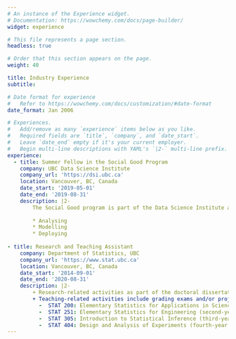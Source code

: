 ```yaml
---
# An instance of the Experience widget.
# Documentation: https://wowchemy.com/docs/page-builder/
widget: experience

# This file represents a page section.
headless: true

# Order that this section appears on the page.
weight: 40

title: Industry Experience
subtitle:

# Date format for experience
#   Refer to https://wowchemy.com/docs/customization/#date-format
date_format: Jan 2006

# Experiences.
#   Add/remove as many `experience` items below as you like.
#   Required fields are `title`, `company`, and `date_start`.
#   Leave `date_end` empty if it's your current employer.
#   Begin multi-line descriptions with YAML's `|2-` multi-line prefix.
experience:
  - title: Summer Fellow in the Social Good Program
    company: UBC Data Science Institute
    company_url: 'https://dsi.ubc.ca'
    location: Vancouver, BC, Canada
    date_start: '2019-05-01'
    date_end: '2019-08-31'
    description: |2-
        The Social Good program is part of the Data Science Institute and runs annually every summer term. The program has interdisciplinary teams composed of undergraduate and graduate students, who partner with public organizations in data science related projects with a social impact.
        
        * Analysing
        * Modelling
        * Deploying
        
- title: Research and Teaching Assistant
    company: Department of Statistics, UBC
    company_url: 'https://www.stat.ubc.ca'
    location: Vancouver, BC, Canada
    date_start: '2014-09-01'
    date_end: '2020-08-31'
    description: |2-
        + Research-related activities as part of the doctoral dissertation in computer experiments, which was focused on the prediction accuracy impact with a reformulation in the data correlation structures of a Gaussian Stochastic Process along with dimensional analysis. This reformulations rely on certain effect principles, which have been used in physical factorial experiments, as well mathematical theorems applied to dimensional analysis coming from the early beginnings of the 20th century.
        + Teaching-related activities include grading exams and/or projects, practicum design, and holding laboratories/office hours for the following undergraduate courses on a term-to-term basis:
          -  STAT 200: Elementary Statistics for Applications in Science (second-year level).
          -  STAT 251: Elementary Statistics for Engineering (second-year level).
          -  STAT 305: Introduction to Statistical Inference (third-year level).
          -  STAT 404: Design and Analysis of Experiments (fourth-year level).
---
```


